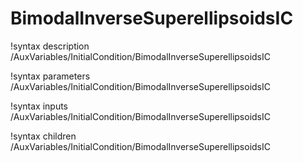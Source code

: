 <!-- MOOSE Documentation Stub: Remove this when content is added. -->

# BimodalInverseSuperellipsoidsIC
!syntax description /AuxVariables/InitialCondition/BimodalInverseSuperellipsoidsIC

!syntax parameters /AuxVariables/InitialCondition/BimodalInverseSuperellipsoidsIC

!syntax inputs /AuxVariables/InitialCondition/BimodalInverseSuperellipsoidsIC

!syntax children /AuxVariables/InitialCondition/BimodalInverseSuperellipsoidsIC
